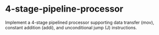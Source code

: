 # 4-stage-pipeline-processor
Implement a 4-stage pipelined processor supporting data transfer (mov), constant addition (addi), and unconditional jump (J) instructions.
